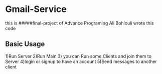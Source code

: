# Gmail-Service
this is #####final-project  of Advance Programing
Ali Bohlouli wrote this code
## Basic Usage
1)Run Server
2)Run Main
3) you can Run some Clients and join them to Server
4)login or signup to have an account
5)Send messages to another client
